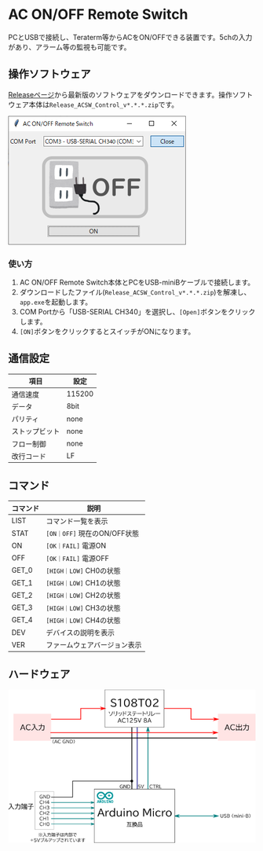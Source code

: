 # AC ON/OFF Remote Switch

PCとUSBで接続し、Teraterm等からACをON/OFFできる装置です。5chの入力があり、アラーム等の監視も可能です。

## 操作ソフトウェア

[Releaseページ](https://github.com/drmus0715/ac-switch/releases)から最新版のソフトウェアをダウンロードできます。操作ソフトウェア本体は`Release_ACSW_Control_v*.*.*.zip`です。

![img](./img/software_1.png)

### 使い方

1. AC ON/OFF Remote Switch本体とPCをUSB-miniBケーブルで接続します。
1. ダウンロードしたファイル(`Release_ACSW_Control_v*.*.*.zip`)を解凍し、`app.exe`を起動します。
1. COM Portから「USB-SERIAL CH340」を選択し、`[Open]`ボタンをクリックします。
1. `[ON]`ボタンをクリックするとスイッチがONになります。

## 通信設定

|      項目      |  設定  |
| -------------- | ------ |
| 通信速度       | 115200 |
| データ         | 8bit   |
| パリティ       | none   |
| ストップビット | none   |
| フロー制御     | none   |
| 改行コード     | LF     |

## コマンド

| コマンド | 説明 |
| -------- | ---- |
| LIST     |コマンド一覧を表示|
| STAT     |`[ON｜OFF]` 現在のON/OFF状態|
| ON       |`[OK｜FAIL]` 電源ON|
| OFF      |`[OK｜FAIL]` 電源OFF|
| GET_0    |`[HIGH｜LOW]` CH0の状態|
| GET_1    |`[HIGH｜LOW]` CH1の状態|
| GET_2    |`[HIGH｜LOW]` CH2の状態|
| GET_3    |`[HIGH｜LOW]` CH3の状態|
| GET_4    |`[HIGH｜LOW]` CH4の状態|
| DEV      |デバイスの説明を表示|
| VER      |ファームウェアバージョン表示|

## ハードウェア

![img](./img/block.png)